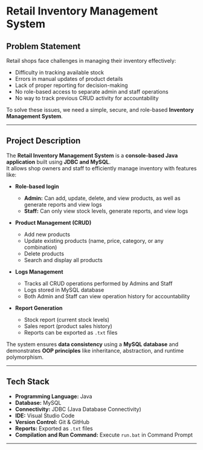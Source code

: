 # Retail Inventory Management System

## Problem Statement
Retail shops face challenges in managing their inventory effectively:
- Difficulty in tracking available stock  
- Errors in manual updates of product details  
- Lack of proper reporting for decision-making  
- No role-based access to separate admin and staff operations  
- No way to track previous CRUD activity for accountability  

To solve these issues, we need a simple, secure, and role-based **Inventory Management System**.

---

## Project Description
The **Retail Inventory Management System** is a **console-based Java application** built using **JDBC and MySQL**.  
It allows shop owners and staff to efficiently manage inventory with features like:

- **Role-based login**  
  - **Admin:** Can add, update, delete, and view products, as well as generate reports and view logs  
  - **Staff:** Can only view stock levels, generate reports, and view logs  

- **Product Management (CRUD)**  
  - Add new products  
  - Update existing products (name, price, category, or any combination)  
  - Delete products  
  - Search and display all products  

- **Logs Management**  
  - Tracks all CRUD operations performed by Admins and Staff  
  - Logs stored in MySQL database  
  - Both Admin and Staff can view operation history for accountability  

- **Report Generation**  
  - Stock report (current stock levels)  
  - Sales report (product sales history)  
  - Reports can be exported as `.txt` files  

The system ensures **data consistency** using a **MySQL database** and demonstrates **OOP principles** like inheritance, abstraction, and runtime polymorphism.

---

## Tech Stack
- **Programming Language:** Java  
- **Database:** MySQL  
- **Connectivity:** JDBC (Java Database Connectivity)  
- **IDE:** Visual Studio Code  
- **Version Control:** Git & GitHub  
- **Reports:** Exported as `.txt` files  
- **Compilation and Run Command:** Execute `run.bat` in Command Prompt  

---
